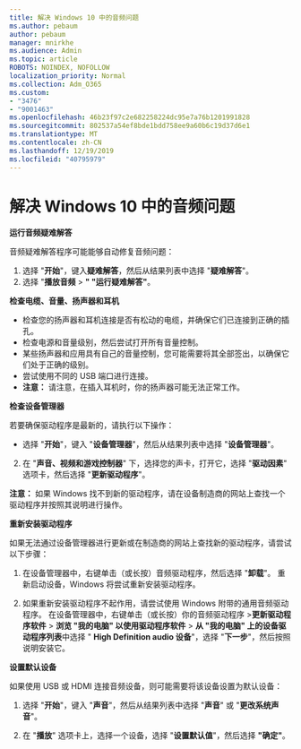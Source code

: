 ```yaml
---
title: 解决 Windows 10 中的音频问题
ms.author: pebaum
author: pebaum
manager: mnirkhe
ms.audience: Admin
ms.topic: article
ROBOTS: NOINDEX, NOFOLLOW
localization_priority: Normal
ms.collection: Adm_O365
ms.custom:
- "3476"
- "9001463"
ms.openlocfilehash: 46b23f97c2e682258224dc95e7a76b1201991828
ms.sourcegitcommit: 802537a54ef8bde1bdd758ee9a60b6c19d37d6e1
ms.translationtype: MT
ms.contentlocale: zh-CN
ms.lasthandoff: 12/19/2019
ms.locfileid: "40795979"
---
```

# <a name="troubleshooting-audio-problems-in-windows-10"></a>解决 Windows 10 中的音频问题

**运行音频疑难解答**

音频疑难解答程序可能能够自动修复音频问题： 

1. 选择 "**开始**"，键入**疑难解答**，然后从结果列表中选择 "**疑难解答**"。 
2. 选择 "**播放音频** > **" "运行疑难解答"**。

**检查电缆、音量、扬声器和耳机**

- 检查您的扬声器和耳机连接是否有松动的电缆，并确保它们已连接到正确的插孔。
- 检查电源和音量级别，然后尝试打开所有音量控制。
- 某些扬声器和应用具有自己的音量控制，您可能需要将其全部签出，以确保它们处于正确的级别。
- 尝试使用不同的 USB 端口进行连接。
- **注意：** 请注意，在插入耳机时，你的扬声器可能无法正常工作。

**检查设备管理器**

若要确保驱动程序是最新的，请执行以下操作：

- 选择 "**开始**"，键入 "**设备管理器**"，然后从结果列表中选择 "**设备管理器**"。

2. 在 "**声音、视频和游戏控制器**" 下，选择您的声卡，打开它，选择 "**驱动因素**" 选项卡，然后选择 "**更新驱动程序**"。 

**注意：** 如果 Windows 找不到新的驱动程序，请在设备制造商的网站上查找一个驱动程序并按照其说明进行操作。

**重新安装驱动程序**

如果无法通过设备管理器进行更新或在制造商的网站上查找新的驱动程序，请尝试以下步骤： 

1. 在设备管理器中，右键单击（或长按）音频驱动程序，然后选择 "**卸载**"。 重新启动设备，Windows 将尝试重新安装驱动程序。

2. 如果重新安装驱动程序不起作用，请尝试使用 Windows 附带的通用音频驱动程序。 在设备管理器中，右键单击（或长按）你的音频驱动程序 >**更新驱动程序软件** > **浏览 "我的电脑" 以使用驱动程序软件** > **从 "我的电脑" 上的设备驱动程序列表**中选择 " **High Definition audio 设备**"，选择 "**下一步**"，然后按照说明安装它。

**设置默认设备**

如果使用 USB 或 HDMI 连接音频设备，则可能需要将该设备设置为默认设备： 

1. 选择 "**开始**"，键入 "**声音**"，然后从结果列表中选择 "**声音**" 或 "**更改系统声音**"。

2. 在 "**播放**" 选项卡上，选择一个设备，选择 "**设置默认值**"，然后选择 **"确定"**。

